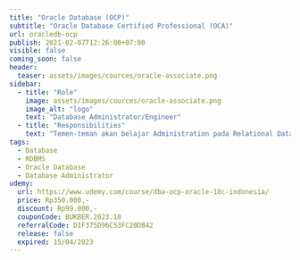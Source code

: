 ```yaml
---
title: "Oracle Database (OCP)"
subtitle: "Oracle Database Certified Professional (OCA)"
url: oracledb-ocp
publish: 2021-02-07T12:26:00+07:00
visible: false
coming_soon: false
header:
  teaser: assets/images/cources/oracle-associate.png
sidebar:
  - title: "Role"
    image: assets/images/cources/oracle-associate.png
    image_alt: "logo"
    text: "Database Administrator/Engineer"
  - title: "Responsibilities"
    text: "Temen-teman akan belajar Administration pada Relational Database Management System (RDBMS) dengan Oracle Database / RAC."
tags:
  - Database
  - RDBMS
  - Oracle Database
  - Database Administrator
udemy: 
  url: https://www.udemy.com/course/dba-ocp-oracle-18c-indonesia/
  price: Rp350.000,-
  discount: Rp99.000,-
  couponCode: BUKBER.2023.10
  referralCode: D1F375D96C53FC20DB42
  release: false
  expired: 15/04/2023
---
```

